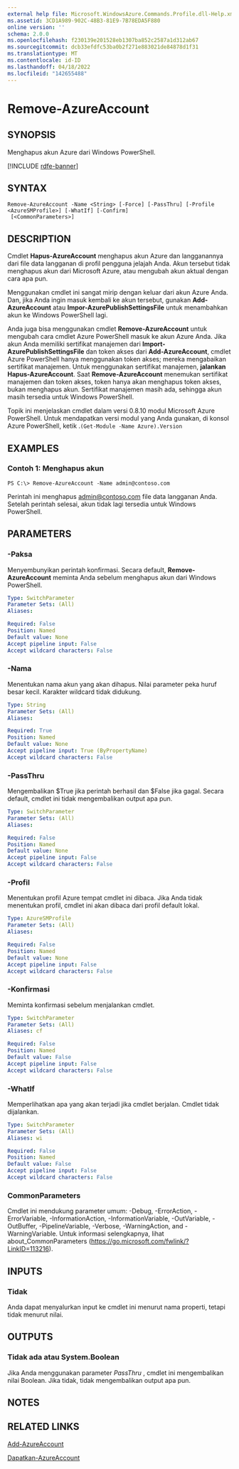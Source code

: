 ```yaml
---
external help file: Microsoft.WindowsAzure.Commands.Profile.dll-Help.xml
ms.assetid: 3CD1A989-902C-48B3-81E9-7B78EDA5F880
online version: ''
schema: 2.0.0
ms.openlocfilehash: f230139e201528eb1307ba852c2587a1d312ab67
ms.sourcegitcommit: dcb33efdfc53ba0b2f271e883021de84878d1f31
ms.translationtype: MT
ms.contentlocale: id-ID
ms.lasthandoff: 04/18/2022
ms.locfileid: "142655488"
---
```

# Remove-AzureAccount

## SYNOPSIS
Menghapus akun Azure dari Windows PowerShell.

[!INCLUDE [rdfe-banner](../../includes/rdfe-banner.md)]

## SYNTAX

```
Remove-AzureAccount -Name <String> [-Force] [-PassThru] [-Profile <AzureSMProfile>] [-WhatIf] [-Confirm]
 [<CommonParameters>]
```

## DESCRIPTION
Cmdlet **Hapus-AzureAccount** menghapus akun Azure dan langganannya dari file data langganan di profil pengguna jelajah Anda.
Akun tersebut tidak menghapus akun dari Microsoft Azure, atau mengubah akun aktual dengan cara apa pun.

Menggunakan cmdlet ini sangat mirip dengan keluar dari akun Azure Anda.
Dan, jika Anda ingin masuk kembali ke akun tersebut, gunakan **Add-AzureAccount** atau **Impor-AzurePublishSettingsFile** untuk menambahkan akun ke Windows PowerShell lagi.

Anda juga bisa menggunakan cmdlet **Remove-AzureAccount** untuk mengubah cara cmdlet Azure PowerShell masuk ke akun Azure Anda.
Jika akun Anda memiliki sertifikat manajemen dari **Import-AzurePublishSettingsFile** dan token akses dari **Add-AzureAccount**, cmdlet Azure PowerShell hanya menggunakan token akses; mereka mengabaikan sertifikat manajemen.
Untuk menggunakan sertifikat manajemen, **jalankan Hapus-AzureAccount**.
Saat **Remove-AzureAccount** menemukan sertifikat manajemen dan token akses, token hanya akan menghapus token akses, bukan menghapus akun.
Sertifikat manajemen masih ada, sehingga akun masih tersedia untuk Windows PowerShell.

Topik ini menjelaskan cmdlet dalam versi 0.8.10 modul Microsoft Azure PowerShell.
Untuk mendapatkan versi modul yang Anda gunakan, di konsol Azure PowerShell, ketik .`(Get-Module -Name Azure).Version`

## EXAMPLES

### Contoh 1: Menghapus akun
```
PS C:\> Remove-AzureAccount -Name admin@contoso.com
```

Perintah ini menghapus admin@contoso.com file data langganan Anda.
Setelah perintah selesai, akun tidak lagi tersedia untuk Windows PowerShell.

## PARAMETERS

### -Paksa
Menyembunyikan perintah konfirmasi.
Secara default, **Remove-AzureAccount** meminta Anda sebelum menghapus akun dari Windows PowerShell.

```yaml
Type: SwitchParameter
Parameter Sets: (All)
Aliases: 

Required: False
Position: Named
Default value: None
Accept pipeline input: False
Accept wildcard characters: False
```

### -Nama
Menentukan nama akun yang akan dihapus.
Nilai parameter peka huruf besar kecil.
Karakter wildcard tidak didukung.

```yaml
Type: String
Parameter Sets: (All)
Aliases: 

Required: True
Position: Named
Default value: None
Accept pipeline input: True (ByPropertyName)
Accept wildcard characters: False
```

### -PassThru
Mengembalikan $True jika perintah berhasil dan $False jika gagal.
Secara default, cmdlet ini tidak mengembalikan output apa pun.

```yaml
Type: SwitchParameter
Parameter Sets: (All)
Aliases: 

Required: False
Position: Named
Default value: None
Accept pipeline input: False
Accept wildcard characters: False
```

### -Profil
Menentukan profil Azure tempat cmdlet ini dibaca. Jika Anda tidak menentukan profil, cmdlet ini akan dibaca dari profil default lokal.

```yaml
Type: AzureSMProfile
Parameter Sets: (All)
Aliases: 

Required: False
Position: Named
Default value: None
Accept pipeline input: False
Accept wildcard characters: False
```

### -Konfirmasi
Meminta konfirmasi sebelum menjalankan cmdlet.

```yaml
Type: SwitchParameter
Parameter Sets: (All)
Aliases: cf

Required: False
Position: Named
Default value: False
Accept pipeline input: False
Accept wildcard characters: False
```

### -WhatIf
Memperlihatkan apa yang akan terjadi jika cmdlet berjalan.
Cmdlet tidak dijalankan.

```yaml
Type: SwitchParameter
Parameter Sets: (All)
Aliases: wi

Required: False
Position: Named
Default value: False
Accept pipeline input: False
Accept wildcard characters: False
```

### CommonParameters
Cmdlet ini mendukung parameter umum: -Debug, -ErrorAction, -ErrorVariable, -InformationAction, -InformationVariable, -OutVariable, -OutBuffer, -PipelineVariable, -Verbose, -WarningAction, and -WarningVariable. Untuk informasi selengkapnya, lihat about_CommonParameters (https://go.microsoft.com/fwlink/?LinkID=113216).

## INPUTS

### Tidak
Anda dapat menyalurkan input ke cmdlet ini menurut nama properti, tetapi tidak menurut nilai.

## OUTPUTS

### Tidak ada atau System.Boolean
Jika Anda menggunakan parameter *PassThru* , cmdlet ini mengembalikan nilai Boolean.
Jika tidak, tidak mengembalikan output apa pun.

## NOTES

## RELATED LINKS

[Add-AzureAccount](./Add-AzureAccount.md)

[Dapatkan-AzureAccount](./Get-AzureAccount.md)


